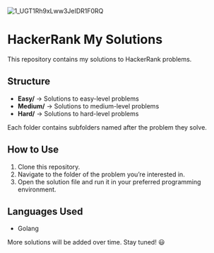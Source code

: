 ![1_UGT1Rh9xLww3JeIDR1F0RQ](https://github.com/user-attachments/assets/459a8ce7-c96d-4692-879b-55ef44432adb)

# HackerRank My Solutions  

This repository contains my solutions to HackerRank problems.  

## Structure  

- **Easy/** → Solutions to easy-level problems  
- **Medium/** → Solutions to medium-level problems  
- **Hard/** → Solutions to hard-level problems

Each folder contains subfolders named after the problem they solve.  

## How to Use  

1. Clone this repository.  
2. Navigate to the folder of the problem you’re interested in.  
3. Open the solution file and run it in your preferred programming environment.  

## Languages Used  

- Golang  



More solutions will be added over time. Stay tuned! 😃  
